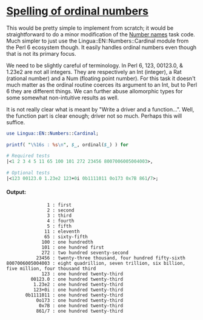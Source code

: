 [1]: http://rosettacode.org/wiki/Spelling_of_ordinal_numbers

# [Spelling of ordinal numbers][1]

This would be pretty simple to implement from scratch; it would be straightforward to do a minor modification of the [ Number names](http://rosettacode.org/wiki/Number_names#Perl_6) task code. Much simpler to just use the Lingua::EN::Numbers::Cardinal module from the Perl 6 ecosystem though. It easily handles ordinal numbers even though that is not its primary focus.



We need to be slightly careful of terminology. In Perl 6, 123, 00123.0, &amp; 1.23e2 are not all integers. They are respectively an Int (integer), a Rat (rational number) and a Num (floating point number). For this task it doesn't much matter as the ordinal routine coerces its argument to an Int, but to Perl 6 they are different things. We can further abuse allomorphic types for some somewhat non-intuitive results as well.



It is not really clear what is meant by "Write a driver and a function...". Well, the function part is clear enough; driver not so much. Perhaps this will suffice.

```perl
use Lingua::EN::Numbers::Cardinal;
 
printf( "\%16s : %s\n", $_, ordinal($_) ) for
 
# Required tests
|<1 2 3 4 5 11 65 100 101 272 23456 8007006005004003>,
 
# Optional tests
|<123 00123.0 1.23e2 123+0i 0b1111011 0o173 0x7B 861/7>;
```

#### Output:
```
               1 : first
               2 : second
               3 : third
               4 : fourth
               5 : fifth
              11 : eleventh
              65 : sixty-fifth
             100 : one hundredth
             101 : one hundred first
             272 : two hundred seventy-second
           23456 : twenty-three thousand, four hundred fifty-sixth
8007006005004003 : eight quadrillion, seven trillion, six billion, five million, four thousand third
             123 : one hundred twenty-third
         00123.0 : one hundred twenty-third
          1.23e2 : one hundred twenty-third
          123+0i : one hundred twenty-third
       0b1111011 : one hundred twenty-third
           0o173 : one hundred twenty-third
            0x7B : one hundred twenty-third
           861/7 : one hundred twenty-third
```